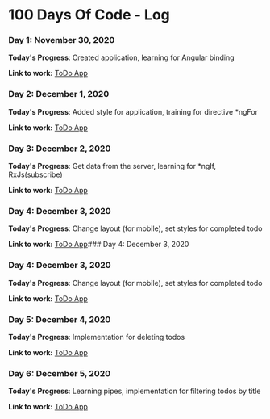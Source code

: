 # 100 Days Of Code - Log

### Day 1: November 30, 2020

**Today's Progress**: Created application, learning for Angular binding

**Link to work:** [ToDo App](https://stackblitz.com/edit/angular-rshejh?file=src%2Fapp%2Fapp.component.html)

### Day 2: December 1, 2020

**Today's Progress**: Added style for application, training for directive *ngFor

**Link to work:** [ToDo App](https://stackblitz.com/edit/angular-rshejh?file=src%2Fapp%2Fapp.component.html)

### Day 3: December 2, 2020

**Today's Progress**: Get data from the server, learning for *ngIf, RxJs(subscribe)

**Link to work:** [ToDo App](https://stackblitz.com/edit/angular-rshejh?file=src%2Fapp%2Fapp.component.html)

### Day 4: December 3, 2020

**Today's Progress**: Change layout (for mobile), set styles for completed todo

**Link to work:** [ToDo App](https://stackblitz.com/edit/angular-rshejh?file=src%2Fapp%2Fapp.component.html)### Day 4: December 3, 2020


### Day 4: December 3, 2020

**Today's Progress**: Change layout (for mobile), set styles for completed todo

**Link to work:** [ToDo App](https://stackblitz.com/edit/angular-rshejh?file=src%2Fapp%2Fapp.component.html)

### Day 5: December 4, 2020

**Today's Progress**: Implementation for deleting todos

**Link to work:** [ToDo App](https://stackblitz.com/edit/angular-rshejh?file=src%2Fapp%2Fapp.component.html)

### Day 6: December 5, 2020

**Today's Progress**: Learning pipes, implementation for filtering todos by title

**Link to work:** [ToDo App](https://stackblitz.com/edit/angular-rshejh?file=src%2Fapp%2Fapp.component.html)
